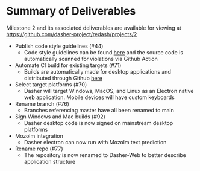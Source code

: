 # Summary of Deliverables

Milestone 2 and its associated deliverables are available for viewing at
https://github.com/dasher-project/redash/projects/2

- Publish code style guidelines (#44)
  - Code style guidelines can be found [here](https://github.com/dasher-project/dasher-web/blob/main/documents/Development.md) and the source code is automatically scanned for
    violations via Github Action
- Automate CI build for existing targets (#71)
  - Builds are automatically made for desktop applications and distributed through Github [here](https://github.com/dasher-project/dasher-electron/releases)
- Select target platforms (#70)
  - Dasher will target Windows, MacOS, and Linux as an Electron native web application. Mobile devices will have custom keyboards
- Rename branch (#76)
  - Branches referencing master have all been renamed to main
- Sign Windows and Mac builds (#92)
  - Dasher desktop code is now signed on mainstream desktop platforms
- Mozolm integration
  - Dasher electron can now run with Mozolm text prediction
- Rename repo (#77)
  - The repository is now renamed to Dasher-Web to better describe application structure
